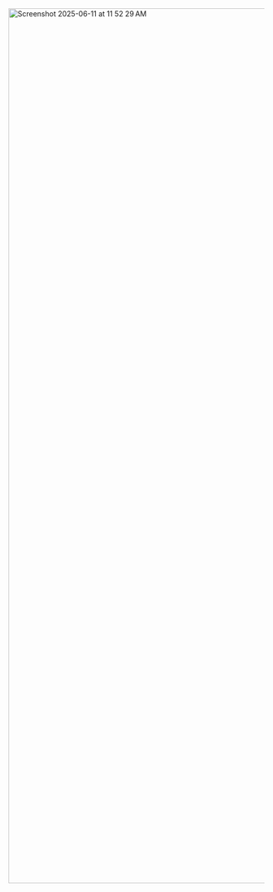 
<img width="1720" alt="Screenshot 2025-06-11 at 11 52 29 AM" src="https://github.com/user-attachments/assets/ac30b954-bb8b-4422-b178-e708214f2ae3" />
